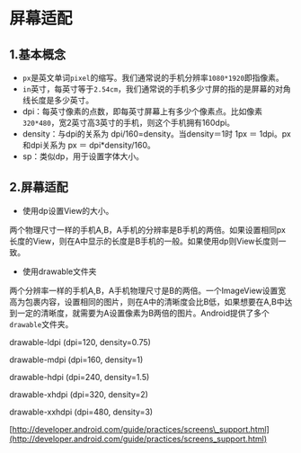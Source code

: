 # 屏幕适配

## 1.基本概念

* `px`是英文单词`pixel`的缩写。我们通常说的手机分辨率`1080*1920`即指像素。
* `in`英寸，每英寸等于`2.54cm`，我们通常说的手机多少寸屏的指的是屏幕的对角线长度是多少英寸。
* dpi：每英寸像素的点数，即每英寸屏幕上有多少个像素点。比如像素`320*480`，宽2英寸高3英寸的手机，则这个手机拥有160dpi。
* density：与dpi的关系为 dpi/160=density。当density＝1时 1px ＝ 1dpi。px和dpi关系为 px ＝ dpi\*density/160。
* sp：类似dp，用于设置字体大小。

## 2.屏幕适配

* 使用dp设置View的大小。

两个物理尺寸一样的手机A,B，A手机的分辨率是B手机的两倍。如果设置相同px长度的View，则在A中显示的长度是B手机的一般。如果使用dp则View长度则一致。

* 使用drawable文件夹

两个分辨率一样的手机A,B，A手机物理尺寸是B的两倍。一个ImageView设置宽高为包裹内容，设置相同的图片，则在A中的清晰度会比B低，如果想要在A,B中达到一定的清晰度，就需要为A设置像素为B两倍的图片。Android提供了多个`drawable`文件夹。

drawable-ldpi \(dpi=120, density=0.75\)

drawable-mdpi \(dpi=160, density=1\)

drawable-hdpi \(dpi=240, density=1.5\)

drawable-xhdpi \(dpi=320, density=2\)

drawable-xxhdpi \(dpi=480, density=3\)

[http://developer.android.com/guide/practices/screens\_support.html](http://developer.android.com/guide/practices/screens_support.html)

